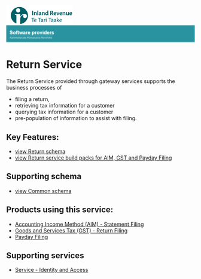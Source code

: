 ![IRD logo](../Images/IRlogo.gif)
![Software Dev](../Images/SoftwareDev.png)

Return Service
=======================================

The Return Service provided through gateway services supports the business processes of 
* filing a return, 
* retrieving tax information for a customer
* querying tax information for a customer
* pre-population of information to assist with filing. 

Key Features:
-------------

* [view Return schema](Latest/ReturnCommon.v1.xsd)
* [view Return service build packs for AIM, GST and Payday Filing](Latest/)

Supporting schema
-------------
* [view Common schema](../Schema%20-%20Common/Common.v1.xsd)

Products using this service:
-------------
* [Accounting Income Method (AIM) - Statement Filing](../Product%20-%20AIM)
* [Goods and Services Tax (GST) - Return Filing](../Product%20-%20GST)
* [Payday Filing](../Product%20-%20Payday%20Filing)

Supporting services
-------------
* [Service - Identity and Access](../Service%20-%20Identity%20and%20Access/Latest/)
